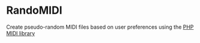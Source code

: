 RandoMIDI
=========

Create pseudo-random MIDI files based on user preferences using the [PHP MIDI library](http://valentin.dasdeck.com/php/midi/)
